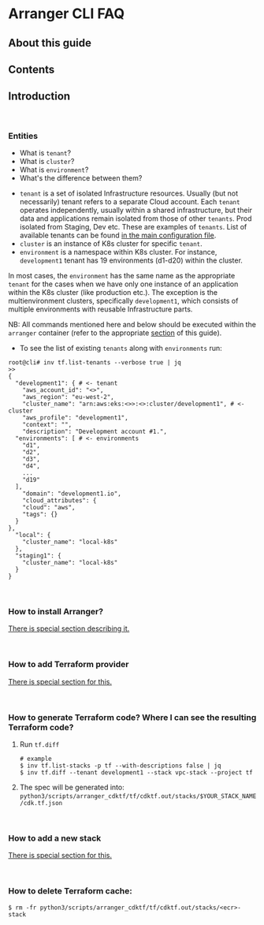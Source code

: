 # Arranger CLI FAQ

## About this guide

## Contents

## Introduction

<br>

### Entities

* What is `tenant`?
* What is `cluster`?
* What is `environment`?
* What's the difference between them?

- `tenant` is a set of isolated Infrastructure resources. Usually (but not necessarily) tenant refers to a separate
  Cloud account. Each `tenant` operates independently, usually within a shared
  infrastructure, but their data and applications remain isolated from those of other `tenants`. Prod isolated from
  Staging, Dev etc. These are examples of `tenants`. List of available tenants can be found [in the main configuration file](../..//python3/packages/arranger_conf/arranger_conf/arranger_conf.py).
- `cluster` is an instance of K8s cluster for specific `tenant`.
- `environment` is a namespace within K8s cluster. For instance, `development1` tenant has 19 environments (d1-d20) within the cluster.

In most cases, the `environment` has the same name as the appropriate `tenant` for the cases when we have only one
instance of an application
within the K8s cluster (like production etc.). The exception is the multienvironment clusters, specifically
`development1`, which consists of multiple
environments with reusable Infrastructure parts.

NB: All commands mentioned here and below should be executed within the `arranger` container (refer to the appropriate
[section](PREPARE_ENVIRONMENT.md) of this guide).

* To see the list of existing `tenants` along with `environments` run:

```shell
root@cli# inv tf.list-tenants --verbose true | jq
>>
{
  "development1": { # <- tenant
    "aws_account_id": "<>",
    "aws_region": "eu-west-2",
    "cluster_name": "arn:aws:eks:<>>:<>:cluster/development1", # <- cluster
    "aws_profile": "development1",
    "context": "",
    "description": "Development account #1.",
  "environments": [ # <- environments
    "d1",
    "d2",
    "d3",
    "d4",
    ...
    "d19"
  ],
    "domain": "development1.io",
    "cloud_attributes": {
    "cloud": "aws",
    "tags": {}
  }
},
  "local": {
    "cluster_name": "local-k8s"
  },
  "staging1": {
    "cluster_name": "local-k8s"
  }
}
```

<br>

### How to install Arranger?

[There is special section describing it.](PREPARE_ENVIRONMENT.md)

<br>

### How to add Terraform provider
[There is special section for this.](HOW_TO_ADD_NEW_PROVIDERS.md)

<br>

### How to generate Terraform code? Where I can see the resulting Terraform code?

1. Run `tf.diff`
   ```shell
   # example 
   $ inv tf.list-stacks -p tf --with-descriptions false | jq
   $ inv tf.diff --tenant development1 --stack vpc-stack --project tf   
   ```
2. The spec will be generated into: `python3/scripts/arranger_cdktf/tf/cdktf.out/stacks/$YOUR_STACK_NAME/cdk.tf.json`

<br>

### How to add a new stack

[There is special section for this.](HOW_TO_CREATE_A_NEW_STACK.md)

<br>

### How to delete Terraform cache:

   ```shell
   $ rm -fr python3/scripts/arranger_cdktf/tf/cdktf.out/stacks/<ecr>-stack
   ```
